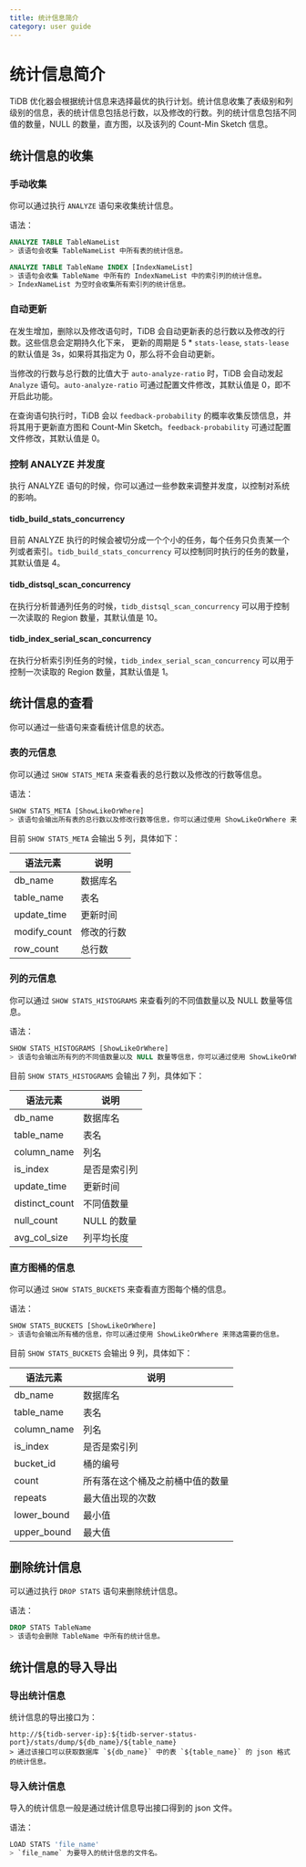 ```yaml
---
title: 统计信息简介
category: user guide
---
```


# 统计信息简介

TiDB 优化器会根据统计信息来选择最优的执行计划。统计信息收集了表级别和列级别的信息，表的统计信息包括总行数，以及修改的行数。列的统计信息包括不同值的数量，NULL 的数量，直方图，以及该列的 Count-Min Sketch 信息。

## 统计信息的收集

### 手动收集

你可以通过执行 `ANALYZE` 语句来收集统计信息。

语法：

```sql
ANALYZE TABLE TableNameList
> 该语句会收集 TableNameList 中所有表的统计信息。

ANALYZE TABLE TableName INDEX [IndexNameList]
> 该语句会收集 TableName 中所有的 IndexNameList 中的索引列的统计信息。
> IndexNameList 为空时会收集所有索引列的统计信息。
```

### 自动更新

在发生增加，删除以及修改语句时，TiDB 会自动更新表的总行数以及修改的行数。这些信息会定期持久化下来，
更新的周期是 5 * `stats-lease`, `stats-lease` 的默认值是 3s，如果将其指定为 0，那么将不会自动更新。

当修改的行数与总行数的比值大于 `auto-analyze-ratio` 时，TiDB 会自动发起 `Analyze` 语句。`auto-analyze-ratio` 可通过配置文件修改，其默认值是 0，即不开启此功能。

在查询语句执行时，TiDB 会以 `feedback-probability` 的概率收集反馈信息，并将其用于更新直方图和 Count-Min Sketch。`feedback-probability` 可通过配置文件修改，其默认值是 0。

### 控制 ANALYZE 并发度

执行 ANALYZE 语句的时候，你可以通过一些参数来调整并发度，以控制对系统的影响。

#### tidb_build_stats_concurrency

目前 ANALYZE 执行的时候会被切分成一个个小的任务，每个任务只负责某一个列或者索引。`tidb_build_stats_concurrency` 可以控制同时执行的任务的数量，其默认值是 4。

#### tidb_distsql_scan_concurrency

在执行分析普通列任务的时候，`tidb_distsql_scan_concurrency` 可以用于控制一次读取的 Region 数量，其默认值是 10。

#### tidb_index_serial_scan_concurrency

在执行分析索引列任务的时候，`tidb_index_serial_scan_concurrency` 可以用于控制一次读取的 Region 数量，其默认值是 1。

## 统计信息的查看

你可以通过一些语句来查看统计信息的状态。

### 表的元信息

你可以通过 `SHOW STATS_META` 来查看表的总行数以及修改的行数等信息。

语法：

```sql
SHOW STATS_META [ShowLikeOrWhere]
> 该语句会输出所有表的总行数以及修改行数等信息，你可以通过使用 ShowLikeOrWhere 来筛选需要的信息。
```

目前 `SHOW STATS_META` 会输出 5 列，具体如下：

| 语法元素 | 说明            |
| -------- | ------------- |
| db_name  |  数据库名    |
| table_name | 表名 |
| update_time | 更新时间 |
| modify_count | 修改的行数 |
| row_count | 总行数 |

### 列的元信息

你可以通过 `SHOW STATS_HISTOGRAMS` 来查看列的不同值数量以及 NULL 数量等信息。

语法：

```sql
SHOW STATS_HISTOGRAMS [ShowLikeOrWhere]
> 该语句会输出所有列的不同值数量以及 NULL 数量等信息，你可以通过使用 ShowLikeOrWhere 来筛选需要的信息。
```

目前 `SHOW STATS_HISTOGRAMS` 会输出 7 列，具体如下：

| 语法元素 | 说明            |
| -------- | ------------- |
| db_name  |  数据库名    |
| table_name | 表名 |
| column_name | 列名 |
| is_index | 是否是索引列 |
| update_time | 更新时间 |
| distinct_count | 不同值数量 |
| null_count | NULL 的数量 |
| avg_col_size | 列平均长度 |

### 直方图桶的信息

你可以通过 `SHOW STATS_BUCKETS` 来查看直方图每个桶的信息。

语法：

```sql
SHOW STATS_BUCKETS [ShowLikeOrWhere]
> 该语句会输出所有桶的信息，你可以通过使用 ShowLikeOrWhere 来筛选需要的信息。
```

目前 `SHOW STATS_BUCKETS` 会输出 9 列，具体如下：

| 语法元素 | 说明            |
| -------- | ------------- |
| db_name  |  数据库名    |
| table_name | 表名 |
| column_name | 列名 |
| is_index | 是否是索引列 |
| bucket_id | 桶的编号 |
| count | 所有落在这个桶及之前桶中值的数量 |
| repeats | 最大值出现的次数 |
| lower_bound | 最小值 |
| upper_bound | 最大值 |

## 删除统计信息

可以通过执行 `DROP STATS` 语句来删除统计信息。

语法：

```sql
DROP STATS TableName
> 该语句会删除 TableName 中所有的统计信息。
```

## 统计信息的导入导出

### 导出统计信息

统计信息的导出接口为：

```
http://${tidb-server-ip}:${tidb-server-status-port}/stats/dump/${db_name}/${table_name}
> 通过该接口可以获取数据库 `${db_name}` 中的表 `${table_name}` 的 json 格式的统计信息。
```

### 导入统计信息

导入的统计信息一般是通过统计信息导出接口得到的 json 文件。

语法：

```sql
LOAD STATS 'file_name'
> `file_name` 为要导入的统计信息的文件名。
```